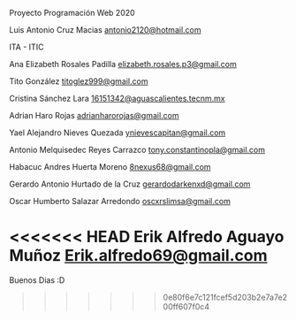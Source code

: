 Proyecto Programación Web 2020

Luis Antonio Cruz Macias 
antonio2120@hotmail.com

ITA - ITIC


Ana Elizabeth Rosales Padilla
elizabeth.rosales.p3@gmail.com

Tito González
titoglez999@gmail.com

Cristina Sánchez Lara
16151342@aguascalientes.tecnm.mx

Adrian Haro Rojas
adrianharorojas@gmail.com

Yael Alejandro Nieves Quezada
ynievescapitan@gmail.com 

Antonio Melquisedec Reyes Carrazco
tony.constantinopla@gmail.com

Habacuc Andres Huerta Moreno
8nexus68@gmail.com

Gerardo Antonio Hurtado de la Cruz
gerardodarkenxd@gmail.com

Oscar Humberto Salazar Arredondo
oscxrslimsa@gmail.com

<<<<<<< HEAD
Erik Alfredo Aguayo Muñoz
Erik.alfredo69@gmail.com
=======
Buenos Dias :D
>>>>>>> 0e80f6e7c121fcef5d203b2e7a7e200ff607f0c4
